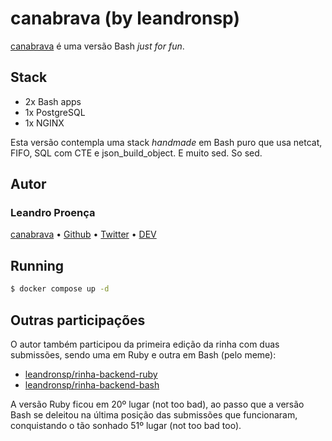 # canabrava (by leandronsp)

[canabrava](https://github.com/leandronsp/canabrava) é uma versão Bash _just for fun_.

## Stack

* 2x Bash apps
* 1x PostgreSQL
* 1x NGINX

Esta versão contempla uma stack _handmade_ em Bash puro que usa netcat, FIFO, SQL com CTE e json_build_object. E muito sed. So sed.

## Autor

### Leandro Proença

[canabrava](https://github.com/leandronsp/canabrava) • [Github](https://github.com/leandronsp) • [Twitter](https://twitter.com/leandronsp) • [DEV](https://dev.to/leandronsp)

## Running

```bash
$ docker compose up -d
```

## Outras participações

O autor também participou da primeira edição da rinha com duas submissões, sendo uma em Ruby e outra em Bash (pelo meme):

* [leandronsp/rinha-backend-ruby](https://github.com/leandronsp/rinha-backend-ruby)
* [leandronsp/rinha-backend-bash](https://github.com/leandronsp/rinha-backend-bash)

A versão Ruby ficou em 20º lugar (not too bad), ao passo que a versão Bash se deleitou na última posição das submissões que funcionaram, conquistando o tão sonhado 51º lugar (not too bad too).
